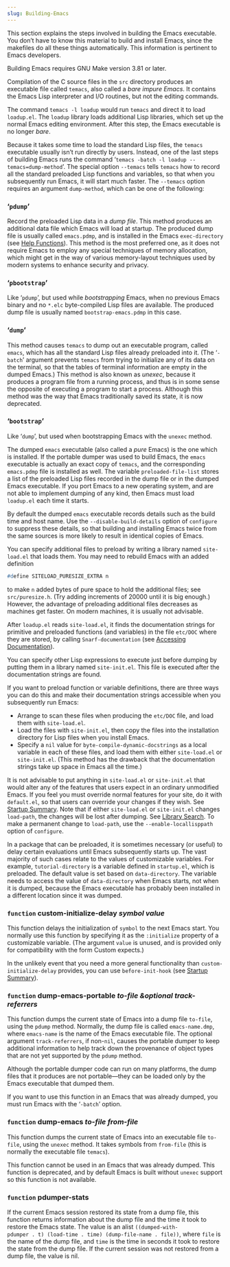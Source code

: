 ```yaml
---
slug: Building-Emacs
---
```


This section explains the steps involved in building the Emacs executable. You don’t have to know this material to build and install Emacs, since the makefiles do all these things automatically. This information is pertinent to Emacs developers.

Building Emacs requires GNU Make version 3.81 or later.

Compilation of the C source files in the `src` directory produces an executable file called `temacs`, also called a *bare impure Emacs*. It contains the Emacs Lisp interpreter and I/O routines, but not the editing commands.

The command `temacs -l loadup`<!-- /@w --> would run `temacs` and direct it to load `loadup.el`. The `loadup` library loads additional Lisp libraries, which set up the normal Emacs editing environment. After this step, the Emacs executable is no longer *bare*.

Because it takes some time to load the standard Lisp files, the `temacs` executable usually isn’t run directly by users. Instead, one of the last steps of building Emacs runs the command ‘`temacs -batch -l loadup --temacs=dump-method`’<!-- /@w -->. The special option `--temacs` tells `temacs` how to record all the standard preloaded Lisp functions and variables, so that when you subsequently run Emacs, it will start much faster. The `--temacs` option requires an argument `dump-method`, which can be one of the following:

### ‘`pdump`’

Record the preloaded Lisp data in a *dump file*. This method produces an additional data file which Emacs will load at startup. The produced dump file is usually called `emacs.pdmp`, and is installed in the Emacs `exec-directory` (see [Help Functions](Help-Functions)). This method is the most preferred one, as it does not require Emacs to employ any special techniques of memory allocation, which might get in the way of various memory-layout techniques used by modern systems to enhance security and privacy.

### ‘`pbootstrap`’

Like ‘`pdump`’, but used while *bootstrapping* Emacs, when no previous Emacs binary and no `*.elc` byte-compiled Lisp files are available. The produced dump file is usually named `bootstrap-emacs.pdmp` in this case.

### ‘`dump`’

This method causes `temacs` to dump out an executable program, called `emacs`, which has all the standard Lisp files already preloaded into it. (The ‘`-batch`’ argument prevents `temacs` from trying to initialize any of its data on the terminal, so that the tables of terminal information are empty in the dumped Emacs.) This method is also known as *unexec*, because it produces a program file from a running process, and thus is in some sense the opposite of executing a program to start a process. Although this method was the way that Emacs traditionally saved its state, it is now deprecated.

### ‘`bootstrap`’

Like ‘`dump`’, but used when bootstrapping Emacs with the `unexec` method.

The dumped `emacs` executable (also called a *pure* Emacs) is the one which is installed. If the portable dumper was used to build Emacs, the `emacs` executable is actually an exact copy of `temacs`, and the corresponding `emacs.pdmp` file is installed as well. The variable `preloaded-file-list` stores a list of the preloaded Lisp files recorded in the dump file or in the dumped Emacs executable. If you port Emacs to a new operating system, and are not able to implement dumping of any kind, then Emacs must load `loadup.el` each time it starts.

By default the dumped `emacs` executable records details such as the build time and host name. Use the `--disable-build-details` option of `configure` to suppress these details, so that building and installing Emacs twice from the same sources is more likely to result in identical copies of Emacs.

You can specify additional files to preload by writing a library named `site-load.el` that loads them. You may need to rebuild Emacs with an added definition

```lisp
#define SITELOAD_PURESIZE_EXTRA n
```

to make `n` added bytes of pure space to hold the additional files; see `src/puresize.h`. (Try adding increments of 20000 until it is big enough.) However, the advantage of preloading additional files decreases as machines get faster. On modern machines, it is usually not advisable.

After `loadup.el` reads `site-load.el`, it finds the documentation strings for primitive and preloaded functions (and variables) in the file `etc/DOC` where they are stored, by calling `Snarf-documentation` (see [Accessing Documentation](Definition-of-Snarf_002ddocumentation)).

You can specify other Lisp expressions to execute just before dumping by putting them in a library named `site-init.el`. This file is executed after the documentation strings are found.

If you want to preload function or variable definitions, there are three ways you can do this and make their documentation strings accessible when you subsequently run Emacs:

*   Arrange to scan these files when producing the `etc/DOC` file, and load them with `site-load.el`.
*   Load the files with `site-init.el`, then copy the files into the installation directory for Lisp files when you install Emacs.
*   Specify a `nil` value for `byte-compile-dynamic-docstrings` as a local variable in each of these files, and load them with either `site-load.el` or `site-init.el`. (This method has the drawback that the documentation strings take up space in Emacs all the time.)

It is not advisable to put anything in `site-load.el` or `site-init.el` that would alter any of the features that users expect in an ordinary unmodified Emacs. If you feel you must override normal features for your site, do it with `default.el`, so that users can override your changes if they wish. See [Startup Summary](Startup-Summary). Note that if either `site-load.el` or `site-init.el` changes `load-path`, the changes will be lost after dumping. See [Library Search](Library-Search). To make a permanent change to `load-path`, use the `--enable-locallisppath` option of `configure`.

In a package that can be preloaded, it is sometimes necessary (or useful) to delay certain evaluations until Emacs subsequently starts up. The vast majority of such cases relate to the values of customizable variables. For example, `tutorial-directory` is a variable defined in `startup.el`, which is preloaded. The default value is set based on `data-directory`. The variable needs to access the value of `data-directory` when Emacs starts, not when it is dumped, because the Emacs executable has probably been installed in a different location since it was dumped.

### <span className="tag function">`function`</span> **custom-initialize-delay** *symbol value*

This function delays the initialization of `symbol` to the next Emacs start. You normally use this function by specifying it as the `:initialize` property of a customizable variable. (The argument `value` is unused, and is provided only for compatibility with the form Custom expects.)

In the unlikely event that you need a more general functionality than `custom-initialize-delay` provides, you can use `before-init-hook` (see [Startup Summary](Startup-Summary)).

### <span className="tag function">`function`</span> **dump-emacs-portable** *to-file \&optional track-referrers*

This function dumps the current state of Emacs into a dump file `to-file`, using the `pdump` method. Normally, the dump file is called `emacs-name.dmp`, where `emacs-name` is the name of the Emacs executable file. The optional argument `track-referrers`, if non-`nil`, causes the portable dumper to keep additional information to help track down the provenance of object types that are not yet supported by the `pdump` method.

Although the portable dumper code can run on many platforms, the dump files that it produces are not portable—they can be loaded only by the Emacs executable that dumped them.

If you want to use this function in an Emacs that was already dumped, you must run Emacs with the ‘`-batch`’ option.

### <span className="tag function">`function`</span> **dump-emacs** *to-file from-file*

This function dumps the current state of Emacs into an executable file `to-file`, using the `unexec` method. It takes symbols from `from-file` (this is normally the executable file `temacs`).

This function cannot be used in an Emacs that was already dumped. This function is deprecated, and by default Emacs is built without `unexec` support so this function is not available.

### <span className="tag function">`function`</span> **pdumper-stats**

If the current Emacs session restored its state from a dump file, this function returns information about the dump file and the time it took to restore the Emacs state. The value is an alist `((dumped-with-pdumper . t) (load-time . time) (dump-file-name . file))`<!-- /@w -->, where `file` is the name of the dump file, and `time` is the time in seconds it took to restore the state from the dump file. If the current session was not restored from a dump file, the value is nil.

